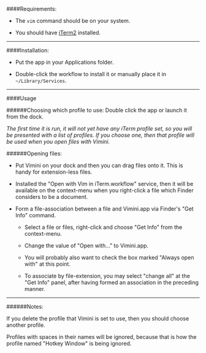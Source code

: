 ####Requirements:

*  The `vim` command should be on your system.

*  You should have [iTerm2](https://github.com/gnachman/iTerm2) installed.

---

####Installation:

*  Put the app in your Applications folder.

*  Double-click the workflow to install it or manually place it in `~/Library/Services`.

---

####Usage

######Choosing which profile to use:
Double click the app or launch it from the dock.

*The first time it is run, it will not yet have any iTerm profile set, so you will be presented with a list of profiles.  If you choose one, then that profile will be used when you open files with Vimini.*


######Opening files:

*  Put Vimini on your dock and then you can drag files onto it.  This is handy for extension-less files.


*  Installed the "Open with Vim in iTerm.workflow" service, then it will be available on the context-menu when you right-click a file which Finder considers to be a document.

*  Form a file-association between a file and Vimini.app via Finder's "Get Info" command.
    *  Select a file or files, right-click and choose "Get Info" from the context-menu.
    
    *  Change the value of "Open with…" to Vimini.app.
    
    *  You will probably also want to check the box marked "Always open with" at this point.
    
    *  To associate by file-extension, you may select "change all" at the "Get Info" panel, after having formed an association in the preceding manner.


---

######Notes:

If you delete the profile that Vimini is set to use, then you should choose another profile.

Profiles with spaces in their names will be ignored, because that is how the profile named "Hotkey Window" is being ignored.